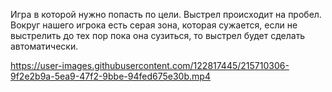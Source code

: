 Игра в которой нужно попасть по цели. Выстрел происходит на пробел. Вокруг нашего игрока есть серая зона, которая сужается, если не выстрелить до тех пор пока она сузиться, то выстрел будет сделать автоматически.

https://user-images.githubusercontent.com/122817445/215710306-9f2e2b9a-5ea9-47f2-9bbe-94fed675e30b.mp4

